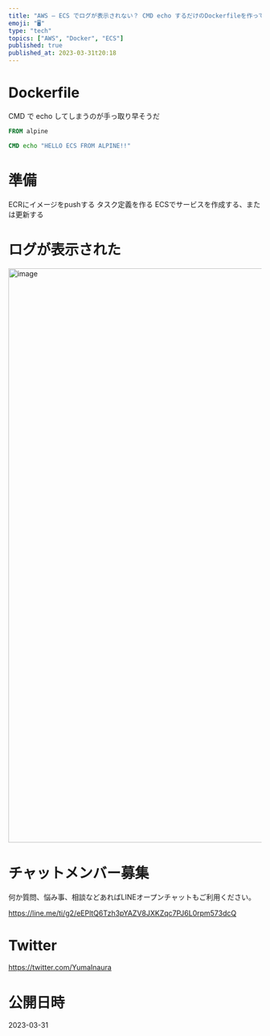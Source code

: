 ```yaml
---
title: "AWS – ECS でログが表示されない？ CMD echo するだけのDockerfileを作って試してみる"
emoji: "🖥"
type: "tech"
topics: ["AWS", "Docker", "ECS"]
published: true
published_at: 2023-03-31t20:18
---
```


# Dockerfile

CMD で echo してしまうのが手っ取り早そうだ

```dockerfile
FROM alpine

CMD echo "HELLO ECS FROM ALPINE!!"
```

# 準備

ECRにイメージをpushする
タスク定義を作る
ECSでサービスを作成する、または更新する

# ログが表示された

<img width="1144" alt="image" src="https://user-images.githubusercontent.com/13635059/229105969-481ce24b-dbb6-4db6-a210-7741667fa453.png">


# チャットメンバー募集


何か質問、悩み事、相談などあればLINEオープンチャットもご利用ください。

https://line.me/ti/g2/eEPltQ6Tzh3pYAZV8JXKZqc7PJ6L0rpm573dcQ


# Twitter

https://twitter.com/YumaInaura



# 公開日時

2023-03-31
